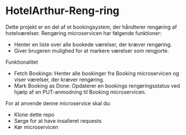 # HotelArthur-Reng-ring

Dette projekt er en del af et bookingsystem, der håndterer rengøring af hotelværelser. Rengøring microservicen har følgende funktioner:

- Henter en liste over alle bookede værelser, der kræver rengøring.
- Giver brugeren mulighed for at markere værelser som rengjorte.

Funktionalitet
- Fetch Bookings: Henter alle bookinger fra Booking microservicen og viser værelser, der kræver rengøring.
- Mark Booking as Done: Opdaterer en bookings rengøringsstatus ved hjælp af en PUT-anmodning til Booking microservicen.

For at anvende denne microservice skal du:
- Klone dette repo
- Sørge for at have insalleret requests
- Kør microservicen

